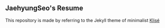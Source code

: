 ## JaehyungSeo's Resume

This repository is made by referring to the Jekyll theme of minimalist [Klisé](https://github.com/piharpi/jekyll-klise)
